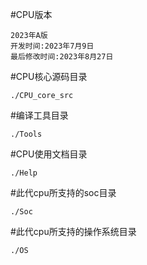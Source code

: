 #CPU版本
    
    2023年A版
    开发时间:2023年7月9日
    最后修改时间:2023年8月27日
#CPU核心源码目录
    
    ./CPU_core_src
#编译工具目录
    
    ./Tools
#CPU使用文档目录
    
    ./Help
#此代cpu所支持的soc目录
    
    ./Soc
#此代cpu所支持的操作系统目录
    
    ./OS